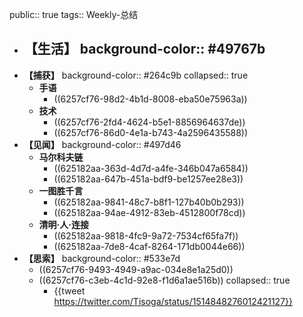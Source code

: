 public:: true
tags:: Weekly-总结

- **【生活】**
  background-color:: #49767b
	-
- **【捕获】**
  background-color:: #264c9b
  collapsed:: true
	- **手语**
		- ((6257cf76-98d2-4b1d-8008-eba50e75963a))
	- **技术**
		- ((6257cf76-2fd4-4624-b5e1-8856964637de))
		- ((6257cf76-86d0-4e1a-b743-4a2596435588))
- **【见闻】**
  background-color:: #497d46
	- **马尔科夫链**
		- ((625182aa-363d-4d7d-a4fe-346b047a6584))
		- ((625182aa-647b-451a-bdf9-be1257ee28e3))
	- **一图胜千言**
		- ((625182aa-9841-48c7-b8f1-127b40b0b293))
		- ((625182aa-94ae-4912-83eb-4512800f78cd))
	- **清明·人·连接**
		- ((625182aa-9818-4fc9-9a72-7534cf65fa7f))
		- ((625182aa-7de8-4caf-8264-171db0044e66))
- **【思索】**
  background-color:: #533e7d
	- ((6257cf76-9493-4949-a9ac-034e8e1a25d0))
	- ((6257cf76-c3eb-4c1d-92e8-f1d6a1ae516b))
	  collapsed:: true
		- {{tweet https://twitter.com/Tisoga/status/1514848276012421127}}